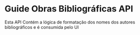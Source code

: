 # Guide Obras Bibliográficas API

Esta API Contém a lógica de formatação dos nomes dos autores bibliográficos e é consumida pelo UI
